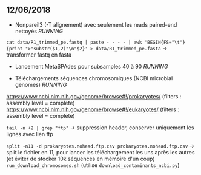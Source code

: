 ## 12/06/2018

* Nonpareil3 (-T alignement) avec seulement les reads paired-end nettoyés *RUNNING* 

`cat data/R1_trimmed_pe.fastq | paste - - - - | awk 'BEGIN{FS="\t"}{print ">"substr($1,2)"\n"$2}' > data/R1_trimmed_pe.fasta` -> transformer fastq en fasta 

* Lancement MetaSPAdes pour subsamples 40 à 90 *RUNNING*

* Téléchargements séquences chromosomiques (NCBI microbial genomes) *RUNNING* 

https://www.ncbi.nlm.nih.gov/genome/browse#!/prokaryotes/ (filters : assembly level = complete) 
https://www.ncbi.nlm.nih.gov/genome/browse#!/eukaryotes/ (filters : assembly level = complete) 

`tail -n +2 | grep "ftp"` -> suppression header, conserver uniquement les lignes avec lien ftp 

`split -n11 -d prokaryotes.nohead.ftp.csv prokaryotes.nohead.ftp.csv` -> split le fichier en 11, pour lancer les téléchargement les uns après les autres (et éviter de stocker 10k séquences en mémoire d'un coup) 
`run_download_chromosomes.sh` (utilise `download_contaminants_ncbi.py`) 
